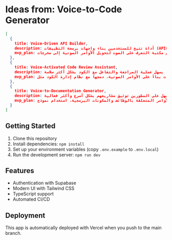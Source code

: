 # Ideas from: Voice-to-Code Generator

```json
[
  {
    title: Voice-Driven API Builder,
    description: أداة تتيح للمستخدمين بناء واجهات برمجة التطبيقات (APIs) باستخدام أوامر صوتية، مما يسهل على المطورين إنشاء APIs بسرعة ودون الحاجة لكتابة الكود يدوياً.,
    mvp_plan: استخدام مكتبة التعرف على الصوت لتحويل الأوامر الصوتية إلى مخرجات JSON. إنشاء واجهة بسيطة تسمح للمستخدمين بإدخال تفاصيل API المطلوبة، مثل المسارات والطرق. ربطها بخدمة لتوليد الكود تلقائياً.
  },
  {
    title: Voice-Activated Code Review Assistant,
    description: أداة تساعد المطورين على إجراء مراجعات للكود باستخدام الأوامر الصوتية، مما يسهل عملية المراجعة والتفاعل مع الكود بشكل أكثر سلاسة.,
    mvp_plan: تطوير واجهة صوتية تستخدم تقنيات التعرف على الصوت لتحليل الكود. بناء نموذج بسيط يمكنه تلخيص الكود وتقديم ملاحظات بناءً على الأوامر الصوتية. دمجها مع نظام إدارة الكود مثل Git.
  },
  {
    title: Voice-to-Documentation Generator,
    description: أداة تقوم بإنشاء وثائق برمجية من الأوامر الصوتية، مما يسهل على المطورين توثيق مشاريعهم بشكل أسرع وأكثر فعالية.,
    mvp_plan: إنشاء واجهة صوتية لتلقي الأوامر المتعلقة بالوظائف والمكونات البرمجية. استخدام نموذج NLP لتحويل الأوامر الصوتية إلى نصوص توثيقية منظمة. توفير خيار لتصدير الوثائق إلى تنسيقات مختلفة مثل Markdown أو PDF.
  }
]
```

## Getting Started

1. Clone this repository
2. Install dependencies: `npm install`
3. Set up your environment variables (copy `.env.example` to `.env.local`)
4. Run the development server: `npm run dev`

## Features

- Authentication with Supabase
- Modern UI with Tailwind CSS
- TypeScript support
- Automated CI/CD

## Deployment

This app is automatically deployed with Vercel when you push to the main branch.